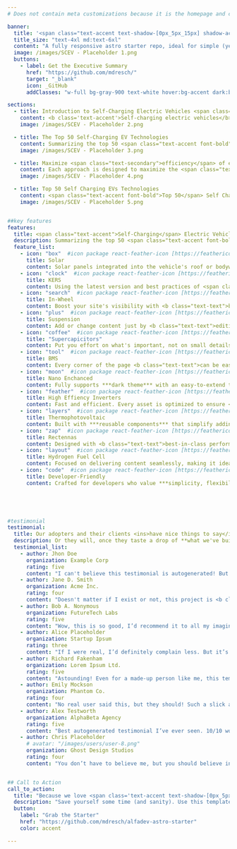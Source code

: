 ```yaml
---
# Does not contain meta customizations because it is the homepage and config is already set in the config file

banner:
  title: '<span class="text-accent text-shadow-[0px_5px_15px] shadow-accent/10">SCEV</span>-Self-Charging-Electric Vehicles <span class="text-secondary"> batteries-included</span>'
  title_size: "text-4xl md:text-6xl"
  content: "A fully responsive astro starter repo, ideal for simple (yet laborious) content-driven pages or landings."  
  image: /images/SCEV - Placeholder 1.png
  buttons:
    - label: Get the Executive Summary
      href: "https://github.com/mdresch/"
      target: "_blank"
      icon: _GitHub
      addClasses: "w-full bg-gray-900 text-white hover:bg-accent dark:border-white/10 dark:border"

sections:
  - title: Introduction to Self-Charging Electric Vehicles <span class="text-secondary">(SCEV)</span>
    content: <b class='text-accent'>Self-charging electric vehicles</b> <span class="text-secondary">(SCEVs)</span> represent the future of sustainable transportation, harnessing innovative technologies to recharge their batteries without relying solely on external power sources. These advancements not only extend driving ranges but also reduce the reliance on the conventional electrical grid. Here, we explore the <b class='text-accent'>top 50 self-charging EV technologies</b> that are revolutionizing the automotive industry.
    image: /images/SCEV - Placeholder 2.png

  - title: The Top 50 Self-Charging EV Technologies
    content: Summarizing the top 50 <span class="text-accent font-bold">self-charging electric vehicle (EV) technologies</span> involves highlighting a wide range of innovative methods used to generate and store energy autonomously. These methods range from capturing <b class='text-accent'>kinetic energy</b>, harnessing <b class='text-accent'>solar power</b>, to utilizing <b class='text-accent'>thermal energy</b>. 
    image: /images/SCEV - Placeholder 3.png

  - title: Maximize <span class="text-secondary">efficiency</span> of energy conversion
    content: Each approach is designed to maximize the <span class="text-secondary">efficiency</span> of <b class='text-accent'>energy</b> conversion and storage, ensuring that electric vehicles can maintain a steady charge without frequent reliance on external power sources. 
    image: /images/SCEV - Placeholder 4.png

  - title: Top 50 Self Charging EVs Technologies
    content: <span class="text-accent font-bold">Top 50</span> Self Charging Electric Vehicle Technologies (<span class="text-accent font-bold">SCEV Technologies</span>) provides a comprehensive overview of various innovative methods used to generate and store <b class='text-accent'>energy</b> autonomously in self-charging electric vehicles <span class="text-accent font-bold">SCEVs</span>). These technologies, among others, are revolutionizing the automotive industry by <span class="text-accent font-bold">extending</span> driving ranges, reducing reliance on the conventional electrical grid, and enhancing the overall <span class="text-accent font-bold">efficiency</span> and sustainability of electric vehicles.
    image: /images/SCEV - Placeholder 5.png


##key features
features:
  title: <span class="text-accent">Self-Charging</span> Electric Vehicles Technologies
  description: Summarizing the top 50 <span class="text-accent font-bold">self-charging electric vehicle (EV) technologies</span> involves highlighting a wide range of innovative methods used to generate and store energy autonomously.
  feature_list:
    - icon: "box"  #icon package react-feather-icon [https://feathericons.com/]
      title: Solar
      content: Solar panels integrated into the vehicle's roof or bodywork harness sunlight to generate <b class="text-text">electricity</b> and charge the battery..
    - icon: "clock"  #icon package react-feather-icon [https://feathericons.com/]
      title: KERS
      content: Using the latest version and best practices of <span class="text-accent font-bold">Astro</span>, <span class="text-[#38bdf8] font-bold">tailwindcss</span> and <span class="text-[#e41c81] font-bold">Sass</span>
    - icon: "search"  #icon package react-feather-icon [https://feathericons.com/]
      title: In-Wheel
      content: Boost your site's visibility with <b class="text-text">built-in SEO optimizations</b>, including automatic sitemap generation using <a target='blank' href="https://docs.astro.build/es/guides/integrations-guide/sitemap/"><span class="text-accent font-bold underline">astrojs/sitemap</span></a>.
    - icon: "plus"  #icon package react-feather-icon [https://feathericons.com/]
      title: Suspension
      content: Add or change content just by <b class="text-text">editing markdown files</b>, so it stays in one place regardless of the code.
    - icon: "coffee"  #icon package react-feather-icon [https://feathericons.com/]
      title: "Supercapicitors"
      content: Put you effort on what's important, not on small details. Dont worry about <span class="text-shadow-sm shadow-surface-contrast">***that damn shadow***</span>.
    - icon: "tool"  #icon package react-feather-icon [https://feathericons.com/]
      title: BMS
      content: Every corner of the page <b class="text-text">can be easily changed</b> to fit your needs.
    - icon: "moon"  #icon package react-feather-icon [https://feathericons.com/]
      title: Nano Enchanced
      content: Fully supports ***dark theme*** with an easy-to-extend theming system.
    - icon: "feather"  #icon package react-feather-icon [https://feathericons.com/]
      title: High Effiency Inverters
      content: Fast and efficient. Every asset is optimized to ensure <b class="text-text">minimal load times</b>.
    - icon: "layers"  #icon package react-feather-icon [https://feathericons.com/]
      title: Thermophotovoltaic
      content: Built with ***reusable components*** that simplify adding or editing sections of the page.
    - icon: "zap"  #icon package react-feather-icon [https://feathericons.com/]
      title: Rectennas
      content: Designed with <b class="text-text">best-in-class performance</b> metrics to improve the user experience.
    - icon: "layout"  #icon package react-feather-icon [https://feathericons.com/]
      title: Hydrogen Fuel Cell
      content: Focused on delivering content seamlessly, making it ideal for <b class="text-text">portfolios, showcases, or landing pages</b>.
    - icon: "code"  #icon package react-feather-icon [https://feathericons.com/]
      title: Developer-Friendly
      content: Crafted for developers who value ***simplicity, flexibility, and modern*** tools.
    




#testimonial
testimonial:
  title: Our adopters and their clients <ins>have nice things to say</ins> about us
  description: Or they will, once they taste a drop of **what we've built**
  testimonial_list:
    - author: Jhon Doe
      organization: Example Corp
      rating: five
      content: "I can't believe this testimonial is autogenerated! But hey, I’d still give it <b class='text-accent'>five stars</b>!"
    - author: Jane D. Smith
      organization: Acme Inc.
      rating: four
      content: "Doesn't matter if I exist or not, this project is <b class='text-accent'>truly fantastic</b>. Highly recommend!"
    - author: Bob A. Nonymous
      organization: FutureTech Labs
      rating: five
      content: "Wow, this is so good, I’d recommend it to all my imaginary friends."
    - author: Alice Placeholder
      organization: Startup Ipsum
      rating: three
      content: "If I were real, I’d definitely complain less. But it’s still pretty good!"
    - author: Richard Fakenham
      organization: Lorem Ipsum Ltd.
      rating: five
      content: "Astounding! Even for a made-up person like me, this template <b class='text-accent'>exceeds expectations</b>."
    - author: Emily Mockson
      organization: Phantom Co.
      rating: four
      content: "No real user said this, but they should! Such a slick and modern experience."
    - author: Alex Testworth
      organization: AlphaBeta Agency
      rating: five
      content: "Best autogenerated testimonial I’ve ever seen. 10/10 would fake it again."
    - author: Chris Placeholder
      # avatar: "/images/users/user-8.png"
      organization: Ghost Design Studios
      rating: four
      content: "You don’t have to believe me, but you should believe in this product!"


## Call to Action
call_to_action:
  title: "Because we love <span class='text-accent text-shadow-[0px_5px_15px]' >Astro</span> and <span class='text-[#38bdf8] text-shadow-[0px_5px_15px]'>Tailwind</span>."
  description: "Save yourself some time (and sanity). Use this template and act like you planned everything from scratch. We won't tell. **Just be sure to leave a star, please.**"
  button: 
    label: "Grab the Starter"
    href: "https://github.com/mdresch/alfadev-astro-starter"
    color: accent

---
```

